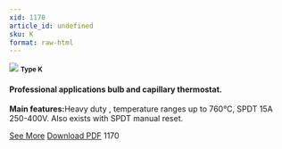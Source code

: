 ```yaml
---
xid: 1170
article_id: undefined
sku: K
format: raw-html
---
```

 <img src="./1170/Type-K.jpg" class="card-imgs mb-2">
 <small class="text-grey mb-2"><b>Type K</b> </small>
 <h4>Professional applications bulb and capillary thermostat.</h4>
 <p><b>Main features:</b>Heavy duty , temperature ranges up to 760&#xB0;C, SPDT 15A 250-400V. Also exists with SPDT manual reset.</p>
 <div class="btns">
 <a href="../en/professional-bulb-and-capillary-thermostat-type-k.html" class="btn-red">See More</a>
 <a href="../en/pdf/1-44Single pole bulb and capillary thermostat-Type KR-Type KU20130603.pdf" target="_blank" class="btn-red">Download PDF</a>
 <!-- <a href="http://www.ultimheat.com/cat1.html" class="access-link" target="_blank"> Access full catalogue <i class="fa fa-external-link" aria-hidden="true"></i> </a> -->
 <span class="number-btn">1170</span>
 </div>
 